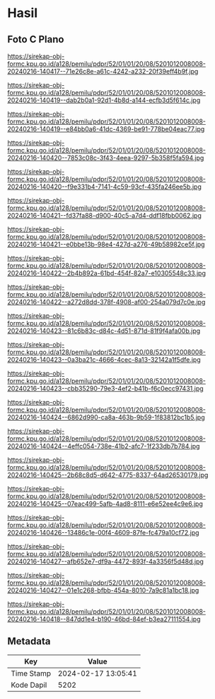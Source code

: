 # Hasil

## Foto C Plano

https://sirekap-obj-formc.kpu.go.id/a128/pemilu/pdpr/52/01/01/20/08/5201012008008-20240216-140417--71e26c8e-a61c-4242-a232-20f39eff4b9f.jpg

https://sirekap-obj-formc.kpu.go.id/a128/pemilu/pdpr/52/01/01/20/08/5201012008008-20240216-140419--dab2b0a1-92d1-4b8d-a144-ecfb3d5f614c.jpg

https://sirekap-obj-formc.kpu.go.id/a128/pemilu/pdpr/52/01/01/20/08/5201012008008-20240216-140419--e84bb0a6-41dc-4369-be91-778be04eac77.jpg

https://sirekap-obj-formc.kpu.go.id/a128/pemilu/pdpr/52/01/01/20/08/5201012008008-20240216-140420--7853c08c-3f43-4eea-9297-5b358f5fa594.jpg

https://sirekap-obj-formc.kpu.go.id/a128/pemilu/pdpr/52/01/01/20/08/5201012008008-20240216-140420--f9e331b4-7141-4c59-93cf-435fa246ee5b.jpg

https://sirekap-obj-formc.kpu.go.id/a128/pemilu/pdpr/52/01/01/20/08/5201012008008-20240216-140421--fd37fa88-d900-40c5-a7d4-ddf18fbb0062.jpg

https://sirekap-obj-formc.kpu.go.id/a128/pemilu/pdpr/52/01/01/20/08/5201012008008-20240216-140421--e0bbe13b-98e4-427d-a276-49b58982ce5f.jpg

https://sirekap-obj-formc.kpu.go.id/a128/pemilu/pdpr/52/01/01/20/08/5201012008008-20240216-140422--2b4b892a-61bd-454f-82a7-e10305548c33.jpg

https://sirekap-obj-formc.kpu.go.id/a128/pemilu/pdpr/52/01/01/20/08/5201012008008-20240216-140422--a272d8dd-378f-4908-af00-254a079d7c0e.jpg

https://sirekap-obj-formc.kpu.go.id/a128/pemilu/pdpr/52/01/01/20/08/5201012008008-20240216-140423--81c6b83c-d84c-4d51-871d-81f9f4afa00b.jpg

https://sirekap-obj-formc.kpu.go.id/a128/pemilu/pdpr/52/01/01/20/08/5201012008008-20240216-140423--0a3ba21c-4666-4cec-8a13-32142a1f5dfe.jpg

https://sirekap-obj-formc.kpu.go.id/a128/pemilu/pdpr/52/01/01/20/08/5201012008008-20240216-140423--cbb35290-79e3-4ef2-b41b-f6c0ecc97431.jpg

https://sirekap-obj-formc.kpu.go.id/a128/pemilu/pdpr/52/01/01/20/08/5201012008008-20240216-140424--6862d990-ca8a-463b-9b59-1f83812bc1b5.jpg

https://sirekap-obj-formc.kpu.go.id/a128/pemilu/pdpr/52/01/01/20/08/5201012008008-20240216-140424--4effc054-738e-41b2-afc7-1f233db7b784.jpg

https://sirekap-obj-formc.kpu.go.id/a128/pemilu/pdpr/52/01/01/20/08/5201012008008-20240216-140425--2b68c8d5-d642-4775-8337-64ad26530179.jpg

https://sirekap-obj-formc.kpu.go.id/a128/pemilu/pdpr/52/01/01/20/08/5201012008008-20240216-140425--07eac499-5afb-4ad8-8111-e6e52ee4c9e6.jpg

https://sirekap-obj-formc.kpu.go.id/a128/pemilu/pdpr/52/01/01/20/08/5201012008008-20240216-140426--13486c1e-00f4-4609-87fe-fc479a10cf72.jpg

https://sirekap-obj-formc.kpu.go.id/a128/pemilu/pdpr/52/01/01/20/08/5201012008008-20240216-140427--afb652e7-df9a-4472-893f-4a3356f5d48d.jpg

https://sirekap-obj-formc.kpu.go.id/a128/pemilu/pdpr/52/01/01/20/08/5201012008008-20240216-140427--01e1c268-bfbb-454a-8010-7a9c81a1bc18.jpg

https://sirekap-obj-formc.kpu.go.id/a128/pemilu/pdpr/52/01/01/20/08/5201012008008-20240216-140418--847dd1e4-b190-46bd-84ef-b3ea27111554.jpg


## Metadata

| Key        | Value               |
| ---------- | ------------------- |
| Time Stamp | 2024-02-17 13:05:41 |
| Kode Dapil | 5202                |



